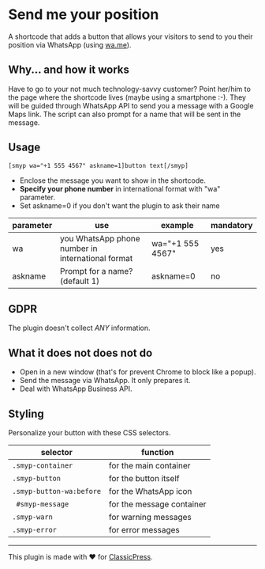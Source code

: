 # Send me your position

A shortcode that adds a button that allows your visitors to send to you their position via WhatsApp (using [wa.me](https://wa.me)).

## Why... and how it works

Have to go to your not much technology-savvy customer?
Point her/him to the page where the shortcode lives (maybe using a smartphone :-).
They will be guided through WhatsApp API to send you a message with a Google Maps link.
The script can also prompt for a name that will be sent in the message.

## Usage
```
[smyp wa="+1 555 4567" askname=1]button text[/smyp]
```
- Enclose the message you want to show in the shortcode.
- **Specify your phone number** in international format with "wa" parameter.
- Set askname=0 if you don't want the plugin to ask their name

| parameter | use                                               | example          | mandatory |
| --------- | ------------------------------------------------- | ---------------- | --------- |
| wa        | you WhatsApp phone number in international format | wa="+1 555 4567" | yes       |
| askname   | Prompt for a name? (default 1)                    | askname=0        | no        | 


## GDPR
The plugin doesn't collect *ANY* information.

## What it does not does not do
- Open in a new window (that's for prevent Chrome to block like a popup).
- Send the message via WhatsApp. It only prepares it.
- Deal with WhatsApp Business API.

## Styling
Personalize your button with these CSS selectors.

| selector                   | function                    |
| -------------------------- | ----------------------------|
| `.smyp-container`          | for the main container      |
| `.smyp-button`             | for the button itself       |
| `.smyp-button-wa:before`   | for the WhatsApp icon       |
| ` #smyp-message`           | for the message container   |
| `.smyp-warn`               | for warning messages        |
| `.smyp-error`              | for error messages          |

-----
This plugin is made with ♥ for [ClassicPress](https://www.classicpress.net).